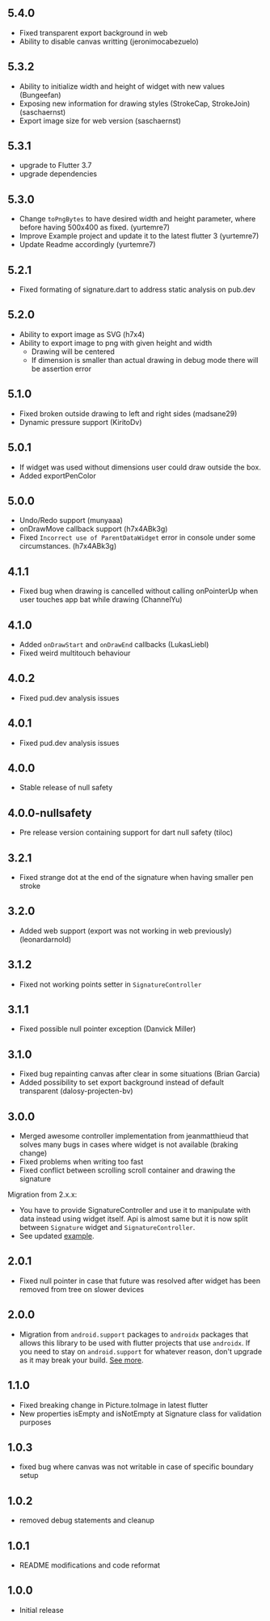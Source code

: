 ## 5.4.0
* Fixed transparent export background in web
* Ability to disable canvas writting (jeronimocabezuelo)

## 5.3.2
* Ability to initialize width and height of widget with new values (Bungeefan)
* Exposing new information for drawing styles (StrokeCap, StrokeJoin) (saschaernst)
* Export image size for web version (saschaernst)

## 5.3.1
* upgrade to Flutter 3.7
* upgrade dependencies
 
## 5.3.0
* Change `toPngBytes` to have desired width and height parameter, where before having 500x400 as fixed. (yurtemre7) 
* Improve Example project and update it to the latest flutter 3 (yurtemre7)
* Update Readme accordingly (yurtemre7)

## 5.2.1
* Fixed formating of signature.dart to address static analysis on pub.dev

## 5.2.0
* Ability to export image as SVG (h7x4)
* Ability to export image to png with given height and width
  * Drawing will be centered
  * If dimension is smaller than actual drawing in debug mode there will be assertion error 

## 5.1.0
* Fixed broken outside drawing to left and right sides (madsane29)
* Dynamic pressure support (KiritoDv)

## 5.0.1
* If widget was used without dimensions user could draw outside the box. 
* Added exportPenColor

## 5.0.0
* Undo/Redo support (munyaaa)
* onDrawMove callback support (h7x4ABk3g)
* Fixed ```Incorrect use of ParentDataWidget``` error in console under some circumstances. (h7x4ABk3g)

## 4.1.1
* Fixed bug when drawing is cancelled without calling onPointerUp when user touches app bat while drawing (ChannelYu)

## 4.1.0
* Added ``onDrawStart`` and ``onDrawEnd`` callbacks (LukasLiebl)
* Fixed weird multitouch behaviour

## 4.0.2
* Fixed pud.dev analysis issues

## 4.0.1
* Fixed pud.dev analysis issues

## 4.0.0
* Stable release of null safety

## 4.0.0-nullsafety
* Pre release version containing support for dart null safety (tiloc)

## 3.2.1
* Fixed strange dot at the end of the signature when having smaller pen stroke 

## 3.2.0
* Added web support (export was not working in web previously) (leonardarnold)
## 3.1.2
* Fixed not working points setter in ```SignatureController```

## 3.1.1
* Fixed possible null pointer exception (Danvick Miller)

## 3.1.0
* Fixed  bug repainting canvas after clear in some situations (Brian Garcia)
* Added possibility to set export background instead of default transparent (dalosy-projecten-bv)

## 3.0.0
* Merged awesome controller implementation from jeanmatthieud that solves many bugs in cases where widget is not available (braking change)
* Fixed problems when writing too fast
* Fixed conflict between scrolling scroll container and drawing the signature

Migration from 2.x.x:
* You have to provide SignatureController and use it to manipulate with data instead using widget itself. Api is almost same but it is now split between ``Signature`` widget and ``SignatureController``.
* See updated [example](example). 

## 2.0.1
* Fixed null pointer in case that future was resolved after widget has been removed from tree on slower devices

## 2.0.0

* Migration from ```android.support``` packages to ```androidx``` packages that allows this library to be used with flutter projects that use ```androidx```. If you need to stay on ```android.support``` for whatever reason, don't upgrade as it may break your build. [See more](https://flutter.io/docs/development/packages-and-plugins/androidx-compatibility).  

## 1.1.0
* Fixed breaking change in Picture.toImage in latest flutter
* New properties isEmpty and isNotEmpty at Signature class for validation purposes

## 1.0.3

* fixed bug where canvas was not writable in case of specific boundary setup

## 1.0.2

* removed debug statements and cleanup

## 1.0.1

* README modifications and code reformat

## 1.0.0

* Initial release